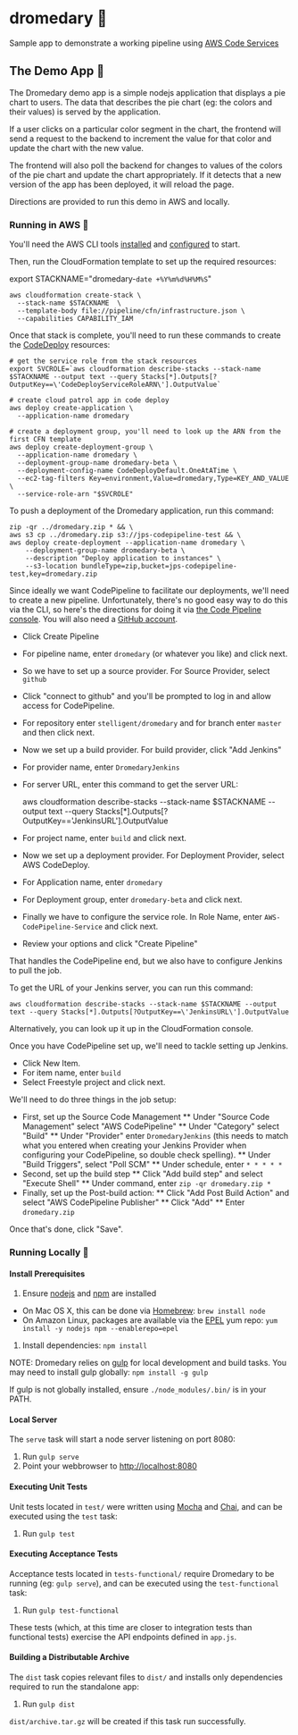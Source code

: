 # dromedary :dromedary_camel:
Sample app to demonstrate a working pipeline using [AWS Code Services](https://aws.amazon.com/awscode/)

## The Demo App :dromedary_camel:

The Dromedary demo app is a simple nodejs application that displays a pie chart to users. The data that
describes the pie chart (eg: the colors and their values) is served by the application.

If a user clicks on a particular color segment in the chart, the frontend will send a request to the
backend to increment the value for that color and update the chart with the new value.

The frontend will also poll the backend for changes to values of the colors of the pie chart and update the chart
appropriately. If it detects that a new version of the app has been deployed, it will reload the page.

Directions are provided to run this demo in AWS and locally. 

### Running in AWS :dromedary_camel:

You'll need the AWS CLI tools [installed](https://aws.amazon.com/cli/) and [configured](http://docs.aws.amazon.com/cli/latest/userguide/cli-chap-getting-started.html) to start.

Then, run the CloudFormation template to set up the required resources:

export STACKNAME="dromedary-`date +%Y%m%d%H%M%S`"

    aws cloudformation create-stack \
      --stack-name $STACKNAME  \
      --template-body file://pipeline/cfn/infrastructure.json \
      --capabilities CAPABILITY_IAM

Once that stack is complete, you'll need to run these commands to create the [CodeDeploy](https://aws.amazon.com/codedeploy/) resources:

    # get the service role from the stack resources
    export SVCROLE=`aws cloudformation describe-stacks --stack-name $STACKNAME --output text --query Stacks[*].Outputs[?OutputKey==\'CodeDeployServiceRoleARN\'].OutputValue`

    # create cloud patrol app in code deploy
    aws deploy create-application \
      --application-name dromedary

    # create a deployment group, you'll need to look up the ARN from the first CFN template
    aws deploy create-deployment-group \
      --application-name dromedary \
      --deployment-group-name dromedary-beta \
      --deployment-config-name CodeDeployDefault.OneAtATime \
      --ec2-tag-filters Key=environment,Value=dromedary,Type=KEY_AND_VALUE \
      --service-role-arn "$SVCROLE"

To push a deployment of the Dromedary application, run this command:

    zip -qr ../dromedary.zip * && \
    aws s3 cp ../dromedary.zip s3://jps-codepipeline-test && \
    aws deploy create-deployment --application-name dromedary \
        --deployment-group-name dromedary-beta \
        --description "Deploy application to instances" \
        --s3-location bundleType=zip,bucket=jps-codepipeline-test,key=dromedary.zip

Since ideally we want CodePipeline to facilitate our deployments, we'll need to create a new pipeline. Unfortunately, there's no good easy way to do this via the CLI, so here's the directions for doing it via [the Code Pipeline console](https://console.aws.amazon.com/codepipeline/home?region=us-east-1#/dashboard). You will also need a [GitHub account](https://www.github.com).

* Click Create Pipeline
* For pipeline name, enter `dromedary` (or whatever you like) and click next.
* So we have to set up a source provider. For Source Provider, select `github`
* Click "connect to github" and you'll be prompted to log in and allow access for CodePipeline.
* For repository enter `stelligent/dromedary` and for branch enter `master` and then click next.
* Now we set up a build provider. For build provider, click "Add Jenkins"
* For provider name, enter `DromedaryJenkins`
* For server URL, enter this command to get the server URL:
 
    aws cloudformation describe-stacks --stack-name $STACKNAME --output text --query Stacks[*].Outputs[?OutputKey==\'JenkinsURL\'].OutputValue

* For project name, enter `build` and click next.
* Now we set up a deployment provider. For Deployment Provider, select AWS CodeDeploy.
* For Application name, enter `dromedary`
* For Deployment group, enter `dromedary-beta` and click next.
* Finally we have to configure the service role. In Role Name, enter `AWS-CodePipeline-Service` and click next.
* Review your options and click "Create Pipeline"

That handles the CodePipeline end, but we also have to configure Jenkins to pull the job.

To get the URL of your Jenkins server, you can run this command:

    aws cloudformation describe-stacks --stack-name $STACKNAME --output text --query Stacks[*].Outputs[?OutputKey==\'JenkinsURL\'].OutputValue

Alternatively, you can look up it up in the CloudFormation console.

Once you have CodePipeline set up, we'll need to tackle setting up Jenkins.

* Click New Item.
* For item name, enter `build`
* Select Freestyle project and click next.

We'll need to do three things in the job setup:

* First, set up the Source Code Management
** Under "Source Code Management" select "AWS CodePipeline"
** Under "Category" select "Build"
** Under "Provider" enter `DromedaryJenkins` (this needs to match what you entered when creating your Jenkins Provider when configuring your CodePipeline, so double check spelling).
** Under "Build Triggers", select "Poll SCM"
** Under schedule, enter `* * * * *`
* Second, set up the build step
** Click "Add build step" and select "Execute Shell"
** Under command, enter `zip -qr dromedary.zip *`
* Finally, set up the Post-build action:
** Click "Add Post Build Action" and select "AWS CodePipeline Publisher"
** Click "Add"
** Enter `dromedary.zip`

Once that's done, click "Save".
 
### Running Locally :dromedary_camel:

#### Install Prerequisites 

1. Ensure [nodejs](https://nodejs.org/) and [npm](https://www.npmjs.com/) are installed
  * On Mac OS X, this can be done via [Homebrew](http://brew.sh/): `brew install node`
  * On Amazon Linux, packages are available via the [EPEL](https://fedoraproject.org/wiki/EPEL) yum repo: `yum install -y nodejs npm --enablerepo=epel`
1. Install dependencies: `npm install`

NOTE: Dromedary relies on [gulp](http://gulpjs.com/) for local development and build tasks.
You may need to install gulp globally: `npm install -g gulp`

If gulp is not globally installed, ensure `./node_modules/.bin/` is in your PATH.

#### Local Server

The `serve` task will start a node server listening on port 8080:

1. Run `gulp serve`
1. Point your webbrowser to [http://localhost:8080](http://localhost:8080)

#### Executing Unit Tests

Unit tests located in `test/` were written using [Mocha](https://mochajs.org/) and [Chai](http://chaijs.com/),
and can be executed using the `test` task:

1. Run `gulp test`

#### Executing Acceptance Tests

Acceptance tests located in `tests-functional/` require Dromedary to be running (eg: `gulp serve`), and can be
executed using the `test-functional` task:

1. Run `gulp test-functional`

These tests (which, at this time are closer to integration tests than functional tests) exercise the API
endpoints defined in `app.js`.

#### Building a Distributable Archive

The `dist` task copies relevant files to `dist/` and installs only dependencies required to run the standalone
app:

1. Run `gulp dist`

`dist/archive.tar.gz` will be created if this task run successfully.
